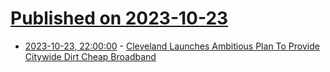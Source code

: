 # [Published on 2023-10-23](index.md)

* [2023-10-23, 22:00:00](https://mobile.slashdot.org/story/23/10/23/212223/cleveland-launches-ambitious-plan-to-provide-citywide-dirt-cheap-broadband?utm_source=rss1.0mainlinkanon&utm_medium=feed) - [Cleveland Launches Ambitious Plan To Provide Citywide Dirt Cheap Broadband](https://mobile.slashdot.org/story/23/10/23/212223/cleveland-launches-ambitious-plan-to-provide-citywide-dirt-cheap-broadband?utm_source=rss1.0mainlinkanon&utm_medium=feed)

